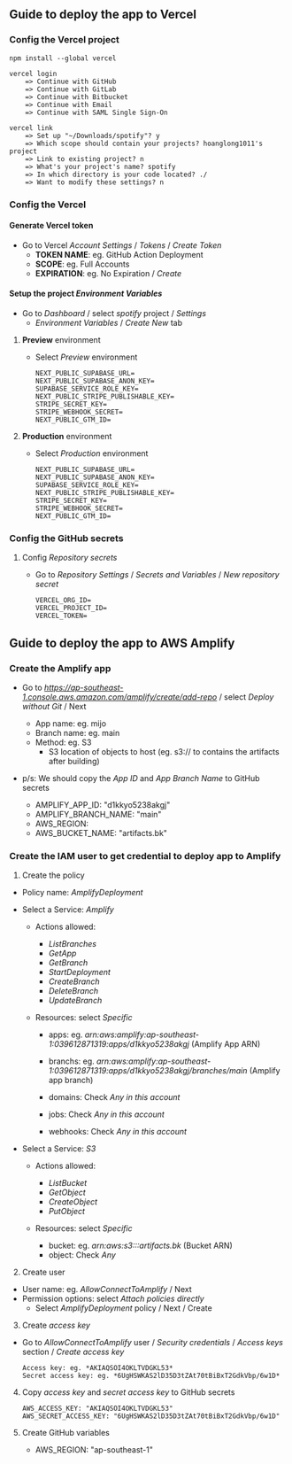 ## Guide to deploy the app to Vercel

### Config the Vercel project

```
npm install --global vercel

vercel login
    => Continue with GitHub
    => Continue with GitLab
    => Continue with Bitbucket
    => Continue with Email
    => Continue with SAML Single Sign-On

vercel link
    => Set up "~/Downloads/spotify"? y
    => Which scope should contain your projects? hoanglong1011's project
    => Link to existing project? n
    => What's your project's name? spotify
    => In which directory is your code located? ./
    => Want to modify these settings? n
```

### Config the Vercel

#### Generate Vercel token

- Go to Vercel *Account Settings* / *Tokens* / *Create Token*
    + **TOKEN NAME**: eg. GitHub Action Deployment
    + **SCOPE**: eg. Full Accounts
    + **EXPIRATION**: eg. No Expiration / *Create*

#### Setup the project *Environment Variables*

- Go to *Dashboard* / select *spotify* project / *Settings*
    + *Environment Variables* / *Create New* tab

1. **Preview** environment

    - Select *Preview* environment

        ```
        NEXT_PUBLIC_SUPABASE_URL=
        NEXT_PUBLIC_SUPABASE_ANON_KEY=
        SUPABASE_SERVICE_ROLE_KEY=
        NEXT_PUBLIC_STRIPE_PUBLISHABLE_KEY=
        STRIPE_SECRET_KEY=
        STRIPE_WEBHOOK_SECRET=
        NEXT_PUBLIC_GTM_ID=
        ```

2. **Production** environment

    - Select *Production* environment

        ```
        NEXT_PUBLIC_SUPABASE_URL=
        NEXT_PUBLIC_SUPABASE_ANON_KEY=
        SUPABASE_SERVICE_ROLE_KEY=
        NEXT_PUBLIC_STRIPE_PUBLISHABLE_KEY=
        STRIPE_SECRET_KEY=
        STRIPE_WEBHOOK_SECRET=
        NEXT_PUBLIC_GTM_ID=
        ```

### Config the GitHub secrets

1. Config *Repository secrets*

    - Go to *Repository Settings* / *Secrets and Variables* / *New repository secret*

        ```
        VERCEL_ORG_ID=
        VERCEL_PROJECT_ID=
        VERCEL_TOKEN=
        ```

## Guide to deploy the app to AWS Amplify
### Create the Amplify app

- Go to *https://ap-southeast-1.console.aws.amazon.com/amplify/create/add-repo* / select *Deploy without Git* / Next
    + App name: eg. mijo
    + Branch name: eg. main
    + Method: eg. S3
        - S3 location of objects to host (eg. s3://<bucket-name> to contains the artifacts after building)

- p/s: We should copy the *App ID* and *App Branch Name* to GitHub secrets

    + AMPLIFY_APP_ID: "d1kkyo5238akgj"
    + AMPLIFY_BRANCH_NAME: "main"
    + AWS_REGION: 
    + AWS_BUCKET_NAME: "artifacts.bk"

### Create the IAM user to get credential to deploy app to Amplify

1. Create the policy

- Policy name: *AmplifyDeployment*
- Select a Service: *Amplify*
    + Actions allowed:
        - *ListBranches*
        - *GetApp*
        - *GetBranch*
        - *StartDeployment*
        - *CreateBranch*
        - *DeleteBranch*
        - *UpdateBranch*

    + Resources: select *Specific*
        - apps: eg. *arn:aws:amplify:ap-southeast-1:039612871319:apps/d1kkyo5238akgj* (Amplify App ARN)

        - branchs: eg. *arn:aws:amplify:ap-southeast-1:039612871319:apps/d1kkyo5238akgj/branches/main* (Amplify app branch)

        - domains: Check *Any in this account*
        - jobs: Check *Any in this account*
        - webhooks: Check *Any in this account*

- Select a Service: *S3*
    + Actions allowed:
        - *ListBucket*
        - *GetObject*
        - *CreateObject*
        - *PutObject*

    + Resources: select *Specific*
        - bucket: eg. *arn:aws:s3:::artifacts.bk* (Bucket ARN)
        - object: Check *Any*

2. Create user

- User name: eg. *AllowConnectToAmplify* / Next
- Permission options: select *Attach policies directly*
    + Select *AmplifyDeployment* policy / Next / Create

3. Create *access key*

- Go to *AllowConnectToAmplify* user / *Security credentials* / *Access keys* section / *Create access key*

    ```
    Access key: eg. *AKIAQSOI4OKLTVDGKL53*
    Secret access key: eg. *6UgHSWKAS2lD35D3tZAt70tBiBxT2GdkVbp/6w1D*
    ```

4. Copy *access key* and *secret access key* to GitHub secrets

    ```
    AWS_ACCESS_KEY: "AKIAQSOI4OKLTVDGKL53"
    AWS_SECRET_ACCESS_KEY: "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"
    ```

5. Create GitHub variables

    + AWS_REGION: "ap-southeast-1"